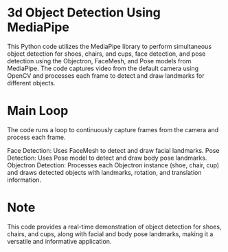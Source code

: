 # 3d Object Detection Using MediaPipe

This Python code utilizes the MediaPipe library to perform simultaneous object detection for shoes, chairs, and cups, face detection, and pose detection using the Objectron, FaceMesh, and Pose models from MediaPipe. The code captures video from the default camera using OpenCV and processes each frame to detect and draw landmarks for different objects.

# Main Loop

The code runs a loop to continuously capture frames from the camera and process each frame.

Face Detection:
Uses FaceMesh to detect and draw facial landmarks.
Pose Detection:
Uses Pose model to detect and draw body pose landmarks.
Objectron Detection:
Processes each Objectron instance (shoe, chair, cup) and draws detected objects with landmarks, rotation, and translation information.

# Note

This code provides a real-time demonstration of object detection for shoes, chairs, and cups, along with facial and body pose landmarks, making it a versatile and informative application.


